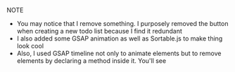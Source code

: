 NOTE

- You may notice that I remove something. I purposely removed the button when creating a new todo list because I find it redundant
- I also added some GSAP animation as well as Sortable.js to make thing look cool
- Also, I used GSAP timeline not only to animate elements but to remove elements by declaring a method inside it. You'll see
